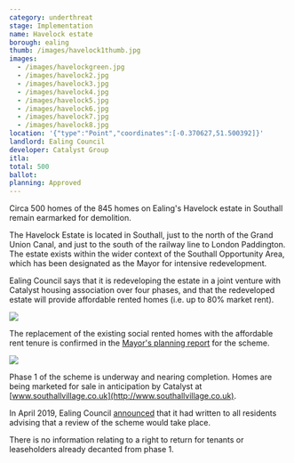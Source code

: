 ```yaml
---
category: underthreat
stage: Implementation 
name: Havelock estate 
borough: ealing
thumb: /images/havelock1thumb.jpg
images:
  - /images/havelockgreen.jpg
  - /images/havelock2.jpg
  - /images/havelock3.jpg
  - /images/havelock4.jpg
  - /images/havelock5.jpg
  - /images/havelock6.jpg
  - /images/havelock7.jpg
  - /images/havelock8.jpg
location: '{"type":"Point","coordinates":[-0.370627,51.500392]}'
landlord: Ealing Council
developer: Catalyst Group
itla:
total: 500
ballot:
planning: Approved
---
```

Circa 500 homes of the 845 homes on Ealing's Havelock estate in Southall remain earmarked for demolition.

The Havelock Estate is located in Southall, just to the north of the Grand Union Canal, and just to the south of the railway line to London Paddington. The estate exists within the wider context of the Southall Opportunity Area, which has been designated as the Mayor for intensive redevelopment.

Ealing Council says that it is redeveloping the estate in a joint venture with Catalyst housing association over four phases, and that the redeveloped estate will provide affordable rented homes (i.e. up to 80% market rent).

<img src="/images/havelockscreenshot.png" class="img-fluid rounded img-thumbnail">

The replacement of the existing social rented homes with the affordable rent tenure is confirmed in the [Mayor's planning report](https://www.london.gov.uk/sites/default/files/public%3A//public%3A//PAWS/media_id_19485///1_havelock_estate_masterplan_report.pdf) for the scheme.

<img src="/images/havelockgla.png" class="img-fluid rounded img-thumbnail">

Phase 1 of the scheme is underway and nearing completion. Homes are being marketed for sale in anticipation by Catalyst at [www.southallvillage.co.uk](http://www.southallvillage.co.uk). 

In April 2019, Ealing Council [announced](https://www.ealing.gov.uk/info/201104/housing_regeneration/374/havelock_estate/3) that it had written to all residents advising that a review of the scheme would take place.

There is no information relating to a right to return for tenants or leaseholders already decanted from phase 1.

